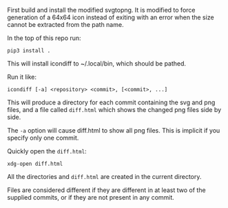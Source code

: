 First build and install the modified svgtopng. It is modified to force
generation of a 64x64 icon instead of exiting with an error when the
size cannot be extracted from the path name.

In the top of this repo run:

    pip3 install .
    
This will install icondiff to ~/.local/bin, which should be pathed.

Run it like:

    icondiff [-a] <repository> <commit>, [<commit>, ...]
    
This will produce a directory for each commit containing the svg and png
files, and a file called ```diff.html``` which shows the changed png files side
by side.

The ```-a``` option will cause diff.html to show all png files. This is
implicit if you specify only one commit.

Quickly open the ```diff.html```:

    xdg-open diff.html

All the directories and ```diff.html``` are created in the current directory.

Files are considered different if they are different in at least two of the
supplied commits, or if they are not present in any commit.


